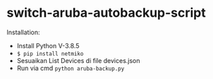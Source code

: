 # switch-aruba-autobackup-script

Installation:

  - Install Python V-3.8.5
  - ```$ pip install netmiko```
  - Sesuaikan List Devices di file devices.json
  - Run via cmd ```python aruba-backup.py```
